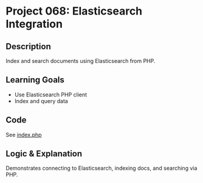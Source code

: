 # Project 068: Elasticsearch Integration

## Description
Index and search documents using Elasticsearch from PHP.

## Learning Goals
- Use Elasticsearch PHP client
- Index and query data

## Code
See [index.php](index.php)

## Logic & Explanation
Demonstrates connecting to Elasticsearch, indexing docs, and searching via PHP.
